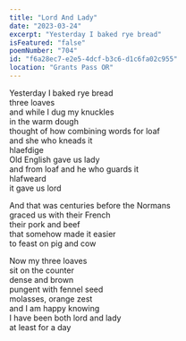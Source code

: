```yaml
---
title: "Lord And Lady"
date: "2023-03-24"
excerpt: "Yesterday I baked rye bread"
isFeatured: "false"
poemNumber: "704"
id: "f6a28ec7-e2e5-4dcf-b3c6-d1c6fa02c955"
location: "Grants Pass OR"
---
```


Yesterday I baked rye bread  
three loaves  
and while I dug my knuckles  
in the warm dough  
thought of how combining words for loaf  
and she who kneads it  
hlaefdige  
Old English gave us lady  
and from loaf and he who guards it  
hlafweard  
it gave us lord

And that was centuries before the Normans  
graced us with their French  
their pork and beef  
that somehow made it easier  
to feast on pig and cow

Now my three loaves  
sit on the counter  
dense and brown  
pungent with fennel seed  
molasses, orange zest  
and I am happy knowing  
I have been both lord and lady  
at least for a day
